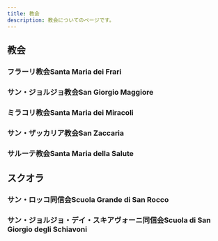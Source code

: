 ```yaml
---
title: 教会
description: 教会についてのページです。
---
```


## 教会
### フラーリ教会Santa Maria dei Frari
### サン・ジョルジョ教会San Giorgio Maggiore
### ミラコリ教会Santa Maria dei Miracoli
### サン・ザッカリア教会San Zaccaria
### サルーテ教会Santa Maria della Salute

## スクオラ
### サン・ロッコ同信会Scuola Grande di San Rocco
### サン・ジョルジョ・デイ・スキアヴォーニ同信会Scuola di San Giorgio degli Schiavoni
